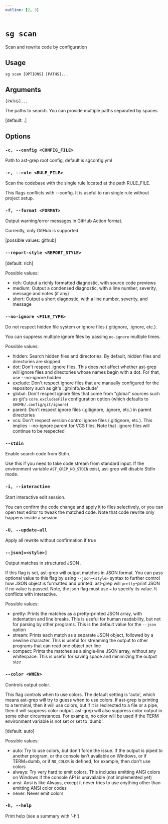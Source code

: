 ```yaml
---
outline: [2, 3]
---
```

# `sg scan`

Scan and rewrite code by configuration

## Usage

```shell
sg scan [OPTIONS] [PATHS]...
```

## Arguments

`[PATHS]...`

The paths to search. You can provide multiple paths separated by spaces

[default: .]

## Options

### `-c, --config <CONFIG_FILE>`
Path to ast-grep root config, default is sgconfig.yml

### `-r, --rule <RULE_FILE>`
Scan the codebase with the single rule located at the path RULE_FILE.

This flags conflicts with --config. It is useful to run single rule without project setup.

### `-f, --format <FORMAT>`
Output warning/error messages in GitHub Action format.

Currently, only GitHub is supported.

[possible values: github]

### `--report-style <REPORT_STYLE>`
[default: rich]

Possible values:
- rich:   Output a richly formatted diagnostic, with source code previews
- medium: Output a condensed diagnostic, with a line number, severity, message and notes (if any)
- short:  Output a short diagnostic, with a line number, severity, and message

### `--no-ignore <FILE_TYPE>`
Do not respect hidden file system or ignore files (.gitignore, .ignore, etc.).

You can suppress multiple ignore files by passing `no-ignore` multiple times.

Possible values:
- hidden:  Search hidden files and directories. By default, hidden files and directories are skipped
- dot:     Don't respect .ignore files. This does *not* affect whether ast-grep will ignore files and directories whose names begin with a dot. For that, use --no-ignore hidden
- exclude: Don't respect ignore files that are manually configured for the repository such as git's '.git/info/exclude'
- global:  Don't respect ignore files that come from "global" sources such as git's `core.excludesFile` configuration option (which defaults to `$HOME/.config/git/ignore`)
- parent:  Don't respect ignore files (.gitignore, .ignore, etc.) in parent directories
- vcs:     Don't respect version control ignore files (.gitignore, etc.). This implies --no-ignore parent for VCS files. Note that .ignore files will continue to be respected

### `--stdin`

Enable search code from StdIn.

Use this if you need to take code stream from standard input. If the environment variable `AST_GREP_NO_STDIN` exist, ast-grep will disable StdIn mode.

### `-i, --interactive`
Start interactive edit session.

You can confirm the code change and apply it to files selectively, or you can open text editor to tweak the matched code. Note that code rewrite only happens inside a session.

### `-U, --update-all`
Apply all rewrite without confirmation if true

### `--json[=<style>]`

Output matches in structured JSON .

If this flag is set, ast-grep will output matches in JSON format. You can pass optional value to this flag by using `--json=<style>` syntax to further control how JSON object is formatted and printed. ast-grep will `pretty`-print JSON if no value is passed. Note, the json flag must use `=` to specify its value. It conflicts with interactive.

Possible values:
- pretty:  Prints the matches as a pretty-printed JSON array, with indentation and line breaks. This is useful for human readability, but not for parsing by other programs. This is the default value for the `--json` option
- stream:  Prints each match as a separate JSON object, followed by a newline character. This is useful for streaming the output to other programs that can read one object per line
- compact: Prints the matches as a single-line JSON array, without any whitespace. This is useful for saving space and minimizing the output size

### `--color <WHEN>`
Controls output color.

This flag controls when to use colors. The default setting is 'auto', which means ast-grep will try to guess when to use colors. If ast-grep is printing to a terminal, then it will use colors, but if it is redirected to a file or a pipe, then it will suppress color output. ast-grep will also suppress color output in some other circumstances. For example, no color will be used if the TERM environment variable is not set or set to 'dumb'.

[default: auto]

Possible values:
- auto:   Try to use colors, but don't force the issue. If the output is piped to another program, or the console isn't available on Windows, or if TERM=dumb, or if `NO_COLOR` is defined, for example, then don't use colors
- always: Try very hard to emit colors. This includes emitting ANSI colors on Windows if the console API is unavailable (not implemented yet)
- ansi:   Ansi is like Always, except it never tries to use anything other than emitting ANSI color codes
- never:  Never emit colors

### `-h, --help`
  Print help (see a summary with '-h')